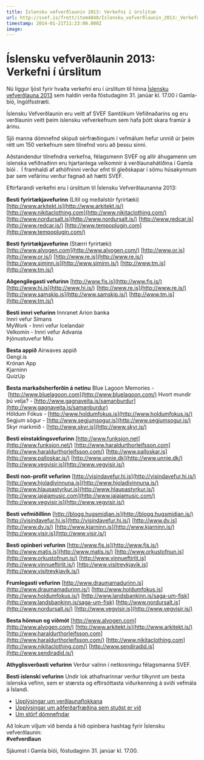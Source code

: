 ```yaml
---
title: Íslensku vefverðlaunin 2013: Verkefni í úrslitum
url: http://svef.is/frett/item4840/Íslensku_vefverðlaunin_2013:_Verkefni_í_úrslitum
timestamp: 2014-01-21T11:23:00.000Z
image: 
---
```


# Íslensku vefverðlaunin 2013: Verkefni í úrslitum

Nú liggur ljóst fyrir hvaða verkefni eru í úrslitum til hinna [Íslensku vefverðlauna 2013](../../../../../islensku-vefverdlaunin) sem haldin verða föstudaginn 31\. janúar kl. 17.00 í Gamla-bíó, Ingólfsstræti.

Íslensku Vefverðlaunin eru veitt af SVEF Samtökum Vefiðnaðarins og eru verðlaunin veitt þeim íslensku vefverkefnum sem hafa þótt skara framúr á árinu.

Sjö manna dómnefnd skipuð sérfræðingum í vefmálum hefur unnið úr þeim rétt um 150 verkefnum sem tilnefnd voru að þessu sinni.

Aðstandendur tilnefndra verkefna, félagsmenn SVEF og allir áhugamenn um íslenska vefiðnaðinn eru hjartanlega velkomnir á verðlaunahátíðina í Gamla bíói .  Í framhaldi af athöfninni verður efnt til gleðskapar í sömu húsakynnum þar sem vefárinu verður fagnað að hætti SVEF.

Eftirfarandi verkefni eru í úrslitum til Íslensku Vefverðlaunanna 2013:

**Besti fyrirtækjavefurinn** (Lítil og meðalstór fyrirtæki)  
[http://www.arkitekt.is](http://www.arkitekt.is/) [http://www.nikitaclothing.com](http://www.nikitaclothing.com/) [http://www.nordursalt.is](http://www.nordursalt.is/) [http://www.redcar.is](http://www.redcar.is/) [http://www.tempoplugin.com](http://www.tempoplugin.com/)

**Besti fyrirtækjavefurinn** (Stærri fyrirtæki)  
[http://www.alvogen.com](http://www.alvogen.com/) [http://www.or.is](http://www.or.is/) [http://www.re.is](http://www.re.is/) [http://www.siminn.is](http://www.siminn.is/) [http://www.tm.is](http://www.tm.is/)

**Aðgengilegasti vefurinn** [http://www.fjs.is](http://www.fjs.is/) [http://www.hi.is](http://www.hi.is/) [http://www.re.is](http://www.re.is/) [http://www.samskip.is](http://www.samskip.is/) [http://www.tm.is](http://www.tm.is/)

**Besti innri vefurinn** Innranet Arion banka  
Innri vefur Símans  
MyWork - Innri vefur Icelandair  
Velkomin - Innri vefur Advania  
Þjónustuvefur Mílu

**Besta appið** Airwaves appið  
Gengi.is  
Krónan App  
Kjarninn  
QuizUp

**Besta markaðsherferðin á netinu** Blue Lagoon Memories - [http://www.bluelagoon.com](http://www.bluelagoon.com/) Hvort mundir þú velja? - [http://www.gagnaveita.is/samanburdur](http://www.gagnaveita.is/samanburdur)  
Höldum Fókus - [http://www.holdumfokus.is](http://www.holdumfokus.is/) Segjum sögur - [http://www.segjumsogur.is](http://www.segjumsogur.is/) Skyr markmið - [http://www.skyr.is](http://www.skyr.is/)

**Besti einstaklingsvefurinn** [http://www.funksjon.net](http://www.funksjon.net/) [http://www.haraldurthorleifsson.com](http://www.haraldurthorleifsson.com/) [http://www.palloskar.is](http://www.palloskar.is/) [http://www.unnie.dk](http://www.unnie.dk/) [http://www.vegvisir.is](http://www.vegvisir.is/)

**Besti non-profit vefurinn** [http://visindavefur.hi.is](http://visindavefur.hi.is/) [http://www.hjoladivinnuna.is](http://www.hjoladivinnuna.is/) [http://www.hlaupastyrkur.is](http://www.hlaupastyrkur.is/) [http://www.jajajamusic.com](http://www.jajajamusic.com/) [http://www.vegvisir.is](http://www.vegvisir.is/)

**Besti vefmiðillinn** [http://blogg.hugsmidjan.is](http://blogg.hugsmidjan.is/) [http://visindavefur.hi.is](http://visindavefur.hi.is/) [http://www.dv.is](http://www.dv.is/) [http://www.kjarninn.is](http://www.kjarninn.is/) [http://www.visir.is](http://www.visir.is/)

**Besti opinberi vefurinn** [http://www.fjs.is](http://www.fjs.is/) [http://www.matis.is](http://www.matis.is/) [http://www.orkustofnun.is](http://www.orkustofnun.is/) [http://www.vinnueftirlit.is](http://www.vinnueftirlit.is/) [http://www.visitreykjavik.is](http://www.visitreykjavik.is/)

**Frumlegasti vefurinn** [http://www.draumamadurinn.is](http://www.draumamadurinn.is/) [http://www.holdumfokus.is](http://www.holdumfokus.is/) [http://www.landsbankinn.is/saga-um-fisk](http://www.landsbankinn.is/saga-um-fisk) [http://www.nordursalt.is](http://www.nordursalt.is/) [http://www.vegvisir.is](http://www.vegvisir.is/)

**Besta hönnun og viðmót** [http://www.alvogen.com](http://www.alvogen.com/) [http://www.arkitekt.is](http://www.arkitekt.is/) [http://www.haraldurthorleifsson.com](http://www.haraldurthorleifsson.com/) [http://www.nikitaclothing.com](http://www.nikitaclothing.com/) [http://www.sendiradid.is](http://www.sendiradid.is/)

**Athyglisverðasti vefurinn** Verður valinn í netkosningu félagsmanna SVEF.

**Besti íslenski vefurinn** Undir lok athafnarinnar verður tilkynnt um besta íslenska vefinn, sem er stærsta og eftirsóttasta viðurkenning á sviði vefmála á Íslandi.

*   [Upplýsingar um verðlaunaflokkana](http://www.svef.is/islensku-vefverdlaunin/flokkar)
*   [Upplýsingar um aðferðarfræðina sem stuðst er við](http://www.svef.is/islensku-vefverdlaunin/adferdarfraedi)
*   [Um störf dómnefndar](http://www.svef.is/islensku-vefverdlaunin/domnefnd)

Að lokum viljum við benda á hið opinbera hashtag fyrir Íslensku vefverðlaunin:  
**#vefverdlaun**

Sjáumst í Gamla bíói, föstudaginn 31\. janúar kl. 17.00.
